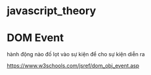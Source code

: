# javascript_theory

# DOM Event

hành động nào đố lọt vào sự kiện để cho sự kiện diễn ra 

https://www.w3schools.com/jsref/dom_obj_event.asp
